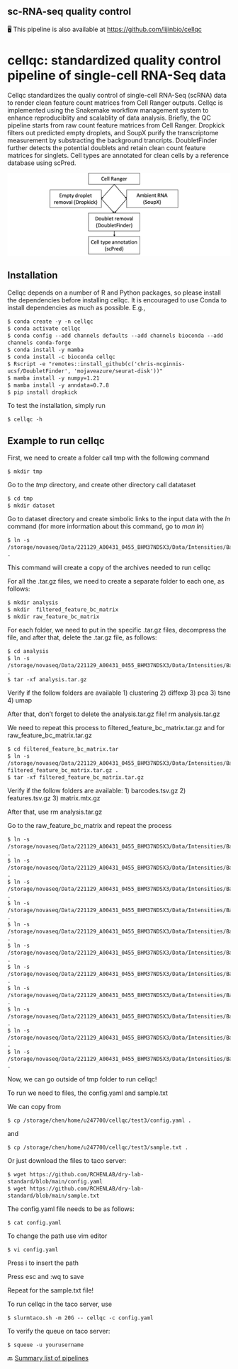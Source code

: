 ## sc-RNA-seq quality control

🖥️ This pipeline is also available at https://github.com/lijinbio/cellqc

# cellqc: standardized quality control pipeline of single-cell RNA-Seq data

Cellqc standardizes the qualiy control of single-cell RNA-Seq (scRNA) data to render clean feature count matrices from Cell Ranger outputs. Cellqc is implemented using the Snakemake workflow management system to enhance reproduciblity and scalablity of data analysis. Briefly, the QC pipeline starts from raw count feature matrices from Cell Ranger. Dropkick filters out predicted empty droplets, and SoupX purify the transcriptome measurement by substracting the background trancripts. DoubletFinder further detects the potential doublets and retain clean count feature matrices for singlets. Cell types are annotated for clean cells by a reference database using scPred.

![workflow](https://github.com/RCHENLAB/dry-lab-standard/blob/main/workflow.png)

## Installation

Cellqc depends on a number of R and Python packages, so please install the dependencies before installing cellqc. It is encouraged to use Conda to install dependencies as much as possible. E.g.,

```
$ conda create -y -n cellqc
$ conda activate cellqc
$ conda config --add channels defaults --add channels bioconda --add channels conda-forge
$ conda install -y mamba
$ conda install -c bioconda cellqc 
$ Rscript -e "remotes::install_github(c('chris-mcginnis-ucsf/DoubletFinder', 'mojaveazure/seurat-disk'))"
$ mamba install -y numpy=1.21 
$ mamba install -y anndata=0.7.8 
$ pip install dropkick
```



To test the installation, simply run

```
$ cellqc -h
```

## Example to run cellqc 

First, we need to create a folder call tmp with the following command

```
$ mkdir tmp
```

Go to the *tmp* directory, and create other directory call datataset

```
$ cd tmp
$ mkdir dataset
```

Go to dataset directory and create simbolic links to the input data with the *ln* command (for more information about this command, go to *man ln*) 

```
$ ln -s /storage/novaseq/Data/221129_A00431_0455_BHM37NDSX3/Data/Intensities/BaseCalls/10x/3v3_22_389_retina_N_NeunT/analysis.tar.gz . 
```

This command will create a copy of the archives needed to run cellqc 

For all the .tar.gz files, we need to create a separate folder to each one, as follows: 

```
$ mkdir analysis 
$ mkdir  filtered_feature_bc_matrix 
$ mkdir raw_feature_bc_matrix 
```

For each folder, we need to put in the specific .tar.gz files, decompress the file, and after that, delete the .tar.gz file, as follows: 
```
$ cd analysis 
$ ln -s /storage/novaseq/Data/221129_A00431_0455_BHM37NDSX3/Data/Intensities/BaseCalls/10x/3v3_22_389_retina_N_NeunT/analysis.tar.gz . 
$ tar -xf analysis.tar.gz 
```

Verify if the follow folders are available 1) clustering 2) diffexp 3) pca 3) tsne 4) umap 

After that, don’t forget to delete the analysis.tar.gz file! rm analysis.tar.gz

We need to repeat this process to filtered_feature_bc_matrix.tar.gz and for raw_feature_bc_matrix.tar.gz
```
$ cd filtered_feature_bc_matrix.tar
$ ln -s /storage/novaseq/Data/221129_A00431_0455_BHM37NDSX3/Data/Intensities/BaseCalls/10x/3v3_22_389_retina_N_NeunT/ filtered_feature_bc_matrix.tar.gz .
$ tar -xf filtered_feature_bc_matrix.tar.gz 
```

Verify if the follow folders are available: 1) barcodes.tsv.gz 2) features.tsv.gz 3) matrix.mtx.gz 

After that, use rm analysis.tar.gz 

Go to the raw_feature_bc_matrix and repeat the process 

```
$ ln -s /storage/novaseq/Data/221129_A00431_0455_BHM37NDSX3/Data/Intensities/BaseCalls/10x/3v3_22_389_retina_N_NeunT/analysis.tar.gz .
$ ln -s /storage/novaseq/Data/221129_A00431_0455_BHM37NDSX3/Data/Intensities/BaseCalls/10x/3v3_22_389_retina_N_NeunT/cloupe.cloupe .
$ ln -s /storage/novaseq/Data/221129_A00431_0455_BHM37NDSX3/Data/Intensities/BaseCalls/10x/3v3_22_389_retina_N_NeunT/filtered_feature_bc_matrix.h5 .  
$ ln -s /storage/novaseq/Data/221129_A00431_0455_BHM37NDSX3/Data/Intensities/BaseCalls/10x/3v3_22_389_retina_N_NeunT/filtered_feature_bc_matrix.tar.gz .
$ ln -s /storage/novaseq/Data/221129_A00431_0455_BHM37NDSX3/Data/Intensities/BaseCalls/10x/3v3_22_389_retina_N_NeunT/metrics_summary.csv . 
$ ln -s /storage/novaseq/Data/221129_A00431_0455_BHM37NDSX3/Data/Intensities/BaseCalls/10x/3v3_22_389_retina_N_NeunT/molecule_info.h5 . 
$ ln -s /storage/novaseq/Data/221129_A00431_0455_BHM37NDSX3/Data/Intensities/BaseCalls/10x/3v3_22_389_retina_N_NeunT/possorted_genome_bam.bam . 
$ ln -s /storage/novaseq/Data/221129_A00431_0455_BHM37NDSX3/Data/Intensities/BaseCalls/10x/3v3_22_389_retina_N_NeunT/possorted_genome_bam.bam.bai . 
$ ln -s /storage/novaseq/Data/221129_A00431_0455_BHM37NDSX3/Data/Intensities/BaseCalls/10x/3v3_22_389_retina_N_NeunT/raw_feature_bc_matrix.h5 .  
$ ln -s /storage/novaseq/Data/221129_A00431_0455_BHM37NDSX3/Data/Intensities/BaseCalls/10x/3v3_22_389_retina_N_NeunT/raw_feature_bc_matrix.tar.gz . 
$ ln -s /storage/novaseq/Data/221129_A00431_0455_BHM37NDSX3/Data/Intensities/BaseCalls/10x/3v3_22_389_retina_N_NeunT/web_summary.html .
```
Now, we can go outside of tmp folder to run cellqc! 

To run we need to files, the config.yaml and sample.txt 

We can copy from 
```
$ cp /storage/chen/home/u247700/cellqc/test3/config.yaml .
``` 

and 

```
$ cp /storage/chen/home/u247700/cellqc/test3/sample.txt .
```  

Or just download the files to taco server:

```
$ wget https://github.com/RCHENLAB/dry-lab-standard/blob/main/config.yaml
$ wget https://github.com/RCHENLAB/dry-lab-standard/blob/main/sample.txt
``` 

The config.yaml file needs to be as follows:

```
$ cat config.yaml 
```  

To change the path use vim editor 

```
$ vi config.yaml
```  
  

Press i to insert the path  

Press esc and  :wq to save

Repeat for the sample.txt file! 

To run cellqc in the taco server, use 

```
$ slurmtaco.sh -m 20G -- cellqc -c config.yaml
```  

To verify the queue on taco server: 

```
$ squeue -u yourusername
```   


🔙 [Summary list of pipelines](https://github.com/RCHENLAB/dry-lab-standard/wiki)

